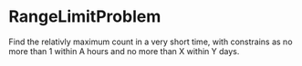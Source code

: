 # RangeLimitProblem
Find the relativly maximum count in a very short time, with constrains as no more than 1 within A hours and no more than X within Y days.
